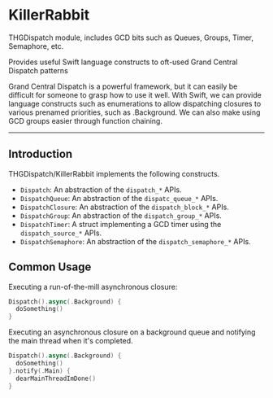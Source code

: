 # KillerRabbit
THGDispatch module, includes GCD bits such as Queues, Groups, Timer, Semaphore, etc.

Provides useful Swift language constructs to oft-used Grand Central Dispatch patterns

Grand Central Dispatch is a powerful framework, but it can easily be difficult for someone to grasp how to use it well. With Swift, we can provide language constructs such as enumerations to allow dispatching closures to various prenamed priorities, such as .Background. We can also make using GCD groups easier through function chaining.

___

## Introduction

THGDispatch/KillerRabbit implements the following constructs.

* `Dispatch`: An abstraction of the `dispatch_*` APIs.
* `DispatchQueue`: An abstraction of the `dispatc_queue_*` APIs.
* `DispatchClosure`: An abstraction of the `dispatch_block_*` APIs.
* `DispatchGroup`: An abstraction of the `dispatch_group_*` APIs.
* `DispatchTimer`: A struct implementing a GCD timer using the `dispatch_source_*` APIs.
* `DispatchSemaphore`: An abstraction of the `dispatch_semaphore_*` APIs.

## Common Usage

Executing a run-of-the-mill asynchronous closure:

```Swift
Dispatch().async(.Background) {
  doSomething()
}
```

Executing an asynchronous closure on a background queue and notifying the main thread when it's completed.
```Swift
Dispatch().async(.Background) {
  doSomething()
}.notify(.Main) {
  dearMainThreadImDone()
}
```
